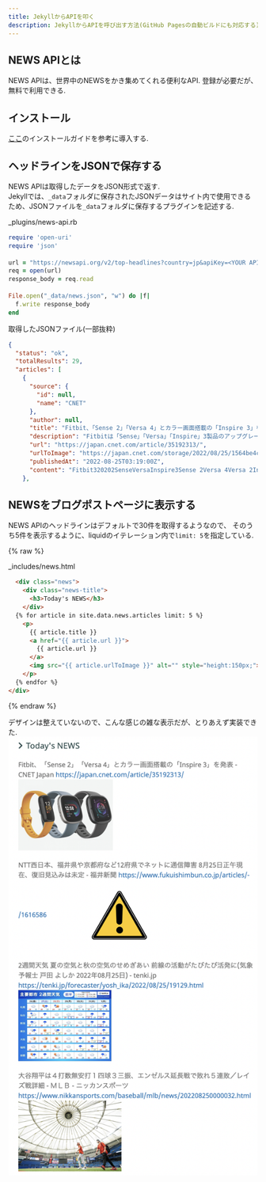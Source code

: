 ```yaml
---
title: JekyllからAPIを叩く
description: JekyllからAPIを呼び出す方法(GitHub Pagesの自動ビルドにも対応する)
---
```


## NEWS APIとは
NEWS APIは、世界中のNEWSをかき集めてくれる便利なAPI. 登録が必要だが、無料で利用できる.  

## インストール
[ここ](https://newsapi.org/docs/get-started)のインストールガイドを参考に導入する.  

## ヘッドラインをJSONで保存する

NEWS APIは取得したデータをJSON形式で返す.  
Jekyllでは、`_data`フォルダに保存されたJSONデータはサイト内で使用できるため、JSONファイルを`_data`フォルダに保存するプラグインを記述する.  


_plugins/news-api.rb
```ruby
require 'open-uri'
require 'json'

url = "https://newsapi.org/v2/top-headlines?country=jp&apiKey=<YOUR API KEY>"
req = open(url)
response_body = req.read

File.open("_data/news.json", "w") do |f|
  f.write response_body
end

```


取得したJSONファイル(一部抜粋)  
```json
{
  "status": "ok",
  "totalResults": 29,
  "articles": [
    {
      "source": {
        "id": null,
        "name": "CNET"
      },
      "author": null,
      "title": "Fitbit、「Sense 2」「Versa 4」とカラー画面搭載の「Inspire 3」を発表 - CNET Japan",
      "description": "Fitbitは「Sense」「Versa」「Inspire」3製品のアップグレードモデルを発表した。「Sense 2」と「Versa 4」はデザインが刷新されてさらに薄型軽量となり、「Inspire 3」は待望のカラーディスプレイを搭載している。",
      "url": "https://japan.cnet.com/article/35192313/",
      "urlToImage": "https://japan.cnet.com/storage/2022/08/25/1564be4cf90ec3cc016b97c2d8a7c6a6/t/640/480/d/fitbit-fall-lineup-2022_1280x960.jpg",
      "publishedAt": "2022-08-25T03:19:00Z",
      "content": "Fitbit320202SenseVersaInspire3Sense 2Versa 4Versa 2Inspire 31\r\n99.95299.95128003280093PremiumFitbit\r\nSense 2EDAEDA\r\nFitbitFitbit1\r\nPremium10Sense 2\r\nSense 26121\r\nAndroid\r\nFitbit Versa 4Sense 270GPS\r\n… [+39 chars]"
    },
```



## NEWSをブログポストページに表示する
NEWS APIのヘッドラインはデフォルトで30件を取得するようなので、
そのうち5件を表示するように、liquidのイテレーション内で`limit: 5`を指定している.  

{% raw %}

_includes/news.html
```html
  <div class="news">
    <div class="news-title">
      <h3>Today's NEWS</h3>
    </div>
  {% for article in site.data.news.articles limit: 5 %}
    <p>
      {{ article.title }}
      <a href="{{ article.url }}">
        {{ article.url }}
      </a>
      <img src="{{ article.urlToImage }}" alt="" style="height:150px;">
    </p>
  {% endfor %}
</div>
```
{% endraw %}

デザインは整えていないので、こんな感じの雑な表示だが、とりあえず実装できた.  
![](/images/githubpages/posts/2022-08-25-news/image1.png)


